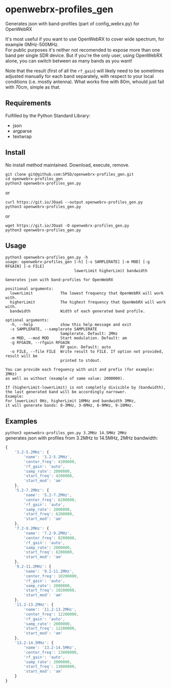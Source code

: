 # openwebrx-profiles_gen
Generates json with band-profiles (part of config_webrx.py) for OpenWebRX

It's most useful if you want to use OpenWebRX to cover wide spectrum, for example 0MHz-500MHz.  
For public purposes it's reither not recomended to expose more than one band per single SDR device. But if you're the only user, using OpenWebRX alone, you can switch between as many bands as you want!

Note that the result (first of all the `rf_gain`) will likely need to be sometimes adjusted manually for each band separately, with respect to your local conditions (i.e. mostly antenna). What works fine with 80m, whould just fail with 70cm, simple as that.

## Requirements
Fulfilled by the Python Standard Library:
- json
- argparse
- textwrap

## Install
No install method maintained. Download, execute, remove. 
```
git clone git@github.com:SP5D/openwebrx-profiles_gen.git  
cd openwebrx-profiles_gen
python3 openwebrx-profiles_gen.py
```
or
```
curl https://git.io/JOaaS --output openwebrx-profiles_gen.py
python3 openwebrx-profiles_gen.py
```
or   
```
wget https://git.io/JOaaS -O openwebrx-profiles_gen.py  
python3 openwebrx-profiles_gen.py
```

## Usage
```
python3 openwebrx-profiles_gen.py -h
usage: openwebrx-profiles_gen [-h] [-s SAMPLERATE] [-m MOD] [-g RFGAIN] [-o FILE]
                              lowerLimit higherLimit bandwidth

Generates json with band-profiles for OpenWebRX 

positional arguments:
  lowerLimit            The lowest frequency that OpenWebRX will work with.
  higherLimit           The highest frequency that OpenWebRX will work with.
  bandwidth             Width of each generated band profile.

optional arguments:
  -h, --help            show this help message and exit
  -s SAMPLERATE, --samplerate SAMPLERATE
                        Samplerate. Default: 2MHz
  -m MOD, --mod MOD     Start modulation. Default: am
  -g RFGAIN, --rfgain RFGAIN
                        RF gain. Default: auto
  -o FILE, --file FILE  Write result to FILE. If option not provided, result will be
                        printed to stdout.

You can provide each freguency with unit and prefix (for example: 2MHz)
as well as without (example of same value: 2000000).

If (higherLimit-lowerLimit) is not completly divisible by (bandwidth),
the last generated band will be accordingly narrower.
Example:
For lowerLimit 0Hz, higherLimit 10MHz and bandwidth 3MHz,
it will generate bands: 0-3MHz, 3-6MHz, 6-9MHz, 9-10MHz.
```


## Examples
`python3 openwebrx-profiles_gen.py 3.2MHz 14.5MHz 2MHz`  
generates json with profiles from 3.2MHz to 14.5MHz, 2MHz bandwidth:  
```javascript
{
    '3.2-5.2MHz': {
        'name': '3.2-5.2MHz',
        'center_freq': 4200000,
        'rf_gain': 'auto',
        'samp_rate': 2000000,
        'start_freq': 4200000,
        'start_mod': 'am'
    },
    '5.2-7.2MHz': {
        'name': '5.2-7.2MHz',
        'center_freq': 6200000,
        'rf_gain': 'auto',
        'samp_rate': 2000000,
        'start_freq': 6200000,
        'start_mod': 'am'
    },
    '7.2-9.2MHz': {
        'name': '7.2-9.2MHz',
        'center_freq': 8200000,
        'rf_gain': 'auto',
        'samp_rate': 2000000,
        'start_freq': 8200000,
        'start_mod': 'am'
    },
    '9.2-11.2MHz': {
        'name': '9.2-11.2MHz',
        'center_freq': 10200000,
        'rf_gain': 'auto',
        'samp_rate': 2000000,
        'start_freq': 10200000,
        'start_mod': 'am'
    },
    '11.2-13.2MHz': {
        'name': '11.2-13.2MHz',
        'center_freq': 12200000,
        'rf_gain': 'auto',
        'samp_rate': 2000000,
        'start_freq': 12200000,
        'start_mod': 'am'
    },
    '13.2-14.5MHz': {
        'name': '13.2-14.5MHz',
        'center_freq': 13800000,
        'rf_gain': 'auto',
        'samp_rate': 2000000,
        'start_freq': 13800000,
        'start_mod': 'am'
    }
}
```  
